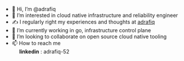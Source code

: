 - 👋 Hi, I’m @adrafiq
- 👀 I’m interested in cloud native infrastructure and reliability engineer
- ✍️ I regularly right my experiences and thoughts at [adrafiq](https://adrafiq-52.medium.com/)
- 🌱 I’m currently working in go, infrastructure control plane
- 💞️ I’m looking to collaborate on open source cloud native tooling
- 📫 How to reach me <br>
&nbsp;&nbsp;&nbsp;&nbsp; **linkedin** : adrafiq-52

<!---
adrafiq/loadbalancer is a ✨ special ✨ repository because its `README.md` (this file) appears on your GitHub profile.
You can click the Preview link to take a look at your changes.
--->

